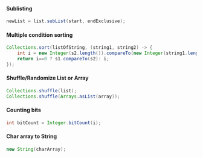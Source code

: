 #### Sublisting
```java
newList = list.subList(start, endExclusive);
```
#### Multiple condition sorting
```java
Collections.sort(listOfString, (string1, string2) -> {
    int i = new Integer(s2.length()).compareTo(new Integer(string1.length())); // descending
    return i==0 ? s1.compareTo(s2): i;
}); 
```
#### Shuffle/Randomize List or Array
```java
Collections.shuffle(list); 
Collections.shuffle(Arrays.asList(array)); 
```
#### Counting bits
```java
int bitCount = Integer.bitCount(i);
```
#### Char array to String
```java
new String(charArray);
```
